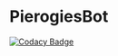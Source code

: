 # PierogiesBot
[![Codacy Badge](https://api.codacy.com/project/badge/Grade/abdfc3918fdd497b8cc98118c989ceed)](https://app.codacy.com/gh/DungeonLurkers/PierogiesBot?utm_source=github.com&utm_medium=referral&utm_content=DungeonLurkers/PierogiesBot&utm_campaign=Badge_Grade_Settings)